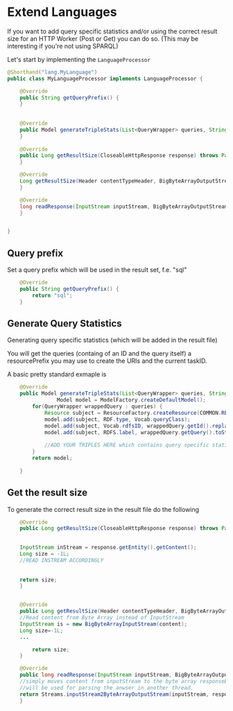 # Extend Languages

If you want to add query specific statistics and/or using the correct result size for an HTTP Worker (Post or Get) you can do so.
(This may be interesting if you're not using SPARQL)

Let's start by implementing the `LanguageProcessor`

```java
@Shorthand("lang.MyLanguage")
public class MyLanguageProcessor implements LanguageProcessor {

    @Override
    public String getQueryPrefix() {
    }
    
    
    @Override
    public Model generateTripleStats(List<QueryWrapper> queries, String resourcePrefix, String taskID) {
    }
    
    @Override
    public Long getResultSize(CloseableHttpResponse response) throws ParserConfigurationException, SAXException, ParseException, IOException {
    }

    @Override
    Long getResultSize(Header contentTypeHeader, BigByteArrayOutputStream content) throws ParserConfigurationException, SAXException, ParseException, IOException{
    }

    @Override
    long readResponse(InputStream inputStream, BigByteArrayOutputStream responseBody) throws IOException{
    }


}
```

## Query prefix

Set a query prefix which will be used in the result set, f.e. "sql"

```java
    @Override
    public String getQueryPrefix() {
    	return "sql";
    }
```

## Generate Query Statistics

Generating query specific statistics (which will be added in the result file)

You will get the queries (containg of an ID and the query itself) a resourcePrefix you may use to create the URIs and the current taskID.

A basic pretty standard exmaple is 

```java
    @Override
    public Model generateTripleStats(List<QueryWrapper> queries, String resourcePrefix, String taskID) {
    	        Model model = ModelFactory.createDefaultModel();
        for(QueryWrapper wrappedQuery : queries) {
            Resource subject = ResourceFactory.createResource(COMMON.RES_BASE_URI + resourcePrefix + "/" + wrappedQuery.getId());
            model.add(subject, RDF.type, Vocab.queryClass);
            model.add(subject, Vocab.rdfsID, wrappedQuery.getId().replace(queryPrefix, "").replace("sql", ""));
            model.add(subject, RDFS.label, wrappedQuery.getQuery().toString());
            
            //ADD YOUR TRIPLES HERE which contains query specific statistics
        }
        return model;
    
    }
```

## Get the result size

To generate the correct result size in the result file do the following

```java
    @Override
    public Long getResultSize(CloseableHttpResponse response) throws ParserConfigurationException, SAXException, ParseException, IOException {
  

	InputStream inStream = response.getEntity().getContent();
  	Long size = -1L;
  	//READ INSTREAM ACCORDINGLY 
  	
  	
  	return size;
    }


    @Override
    public Long getResultSize(Header contentTypeHeader, BigByteArrayOutputStream content) throws ParserConfigurationException, SAXException, ParseException, IOException {
	//Read content from Byte Array instead of InputStream
	InputStream is = new BigByteArrayInputStream(content);
	Long size=-1L;
	...

        return size;
    }

    @Override
    public long readResponse(InputStream inputStream, BigByteArrayOutputStream responseBody) throws IOException {
	//simply moves content from inputStream to the byte array responseBody and returns the size;
	//will be used for parsing the anwser in another thread.
	return Streams.inputStream2ByteArrayOutputStream(inputStream, responseBody);
    }
   	 
    
```

